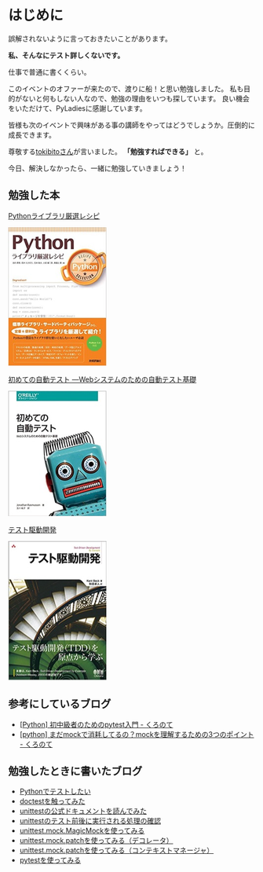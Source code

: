 # はじめに

誤解されないように言っておきたいことがあります。

**私、そんなにテスト詳しくないです。**

仕事で普通に書くくらい。

このイベントのオファーが来たので、渡りに船！と思い勉強しました。
私も目的がないと何もしない人なので、勉強の理由をいつも探しています。
良い機会をいただけて、PyLadiesに感謝しています。

皆様も次のイベントで興味がある事の講師をやってはどうでしょうか。圧倒的に成長できます。

尊敬する[tokibitoさん](https://twitter.com/tokibito)が言いました。 **「勉強すればできる」** と。

今日、解決しなかったら、一緒に勉強していきましょう！

## 勉強した本

[Pythonライブラリ厳選レシピ](https://www.amazon.co.jp/dp/4774177075/)

![Pythonライブラリ厳選レシピ](./images/python_lib.png)

[初めての自動テスト ―Webシステムのための自動テスト基礎](https://www.amazon.co.jp/dp/4873118166/)

![初めての自動テスト](./images/auto_test.png)

[テスト駆動開発](https://www.amazon.co.jp/dp/4274217884/)

![テスト駆動開発](./images/tdd_book.png)

## 参考にしているブログ

- [[Python] 初中級者のためのpytest入門 - くろのて](http://note.crohaco.net/2016/python-pytest/)
- [[python] まだmockで消耗してるの？mockを理解するための3つのポイント - くろのて](http://note.crohaco.net/2015/python-mock/)

## 勉強したときに書いたブログ

- [Pythonでテストしたい](http://kamekokamekame.net/advent_calendar/2017/12/18/article.html)
- [doctestを触ってみた](http://kamekokamekame.net/python/2017/12/10/article.html)
- [unittestの公式ドキュメントを読んでみた](http://kamekokamekame.net/python/2017/12/11/article.html)
- [unittestのテスト前後に実行される処理の確認](http://kamekokamekame.net/python/2017/12/12/article.html)
- [unittest.mock.MagicMockを使ってみる](http://kamekokamekame.net/python/2017/12/16/article.html)
- [unittest.mock.patchを使ってみる（デコレータ）](http://kamekokamekame.net/python/2017/12/17/article.html)
- [unittest.mock.patchを使ってみる（コンテキストマネージャ）](http://kamekokamekame.net/python/2017/12/19/article.html)
- [pytestを使ってみる](http://kamekokamekame.net/python/2017/12/21/article.html)
